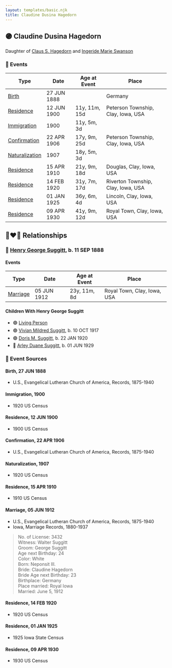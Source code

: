 ```yaml
---
layout: templates/basic.njk
title: Claudine Dusina Hagedorn
---
```

## 🟣 Claudine Dusina Hagedorn

Daughter of [Claus S. Hagedorn](/people/8/89695136) and [Ingeride Marie Swanson](/people/4/41786466)

### 📆 Events

Type | Date | Age at Event | Place
------ | ------ | ------ | ------
[Birth](#event-event-3) | 27 JUN 1888 |  | Germany
[Residence](#event-event-0) | 12 JUN 1900 | 11y, 11m, 15d | Peterson Township, Clay, Iowa, USA
[Immigration](#event-event-1) | 1900 | 11y, 5m, 3d |
[Confirmation](#event-event-2) | 22 APR 1906 | 17y, 9m, 25d | Peterson Township, Clay, Iowa, USA
[Naturalization](#event-event-3) | 1907 | 18y, 5m, 3d |
[Residence](#event-event-4) | 15 APR 1910 | 21y, 9m, 18d | Douglas, Clay, Iowa, USA
[Residence](#event-event-5) | 14 FEB 1920 | 31y, 7m, 17d | Riverton Township, Clay, Iowa, USA
[Residence](#event-event-6) | 01 JAN 1925 | 36y, 6m, 4d | Lincoln, Clay, Iowa, USA
[Residence](#event-event-7) | 09 APR 1930 | 41y, 9m, 12d | Royal Town, Clay, Iowa, USA

## 👩‍❤️‍👨 Relationships

### 🔵 [Henry George Suggitt](/people/7/7271894), b. 11 SEP 1888

#### Events

Type | Date | Age at Event | Place
------ | ------ | ------ | ------
[Marriage](#event-family-0-event-0) | 05 JUN 1912 | 23y, 11m, 8d | Royal Town, Clay, Iowa, USA
#### Children With Henry George Suggitt
* 🟣 [Living Person](/people/4/4805871)
* 🟣 [Vivian Mildred Suggitt](/people/9/90213536), b. 10 OCT 1917
* 🟣 [Doris M. Suggitt](/people/6/62856138), b. 22 JAN 1920
* 🔵 [Arley Duane Suggitt](/people/9/91694885), b. 01 JUN 1929
### 📰 Event Sources

#### <a id="event-event-3"></a> Birth, 27 JUN 1888
* U.S., Evangelical Lutheran Church of America, Records, 1875-1940

#### <a id="event-event-1"></a> Immigration, 1900
* 1920 US Census

#### <a id="event-event-0"></a> Residence, 12 JUN 1900
* 1900 US Census

#### <a id="event-event-2"></a> Confirmation, 22 APR 1906
* U.S., Evangelical Lutheran Church of America, Records, 1875-1940

#### <a id="event-event-3"></a> Naturalization, 1907
* 1920 US Census

#### <a id="event-event-4"></a> Residence, 15 APR 1910
* 1910 US Census

#### <a id="event-family-0-event-0"></a> Marriage, 05 JUN 1912
* U.S., Evangelical Lutheran Church of America, Records, 1875-1940
* Iowa, Marriage Records, 1880-1937
>   
  > No. of License: 3432  
  > Witness: Walter Suggitt  
  > Groom: George Suggitt  
  > Age next Birthday: 24  
  > Color: White  
  > Born: Neponsit Ill.  
  > Bride: Claudine Hagedorn  
  > Bride Age next Birthday: 23  
  > Birthplace: Germany  
  > Place married: Royal Iowa  
  > Married: June 5, 1912

#### <a id="event-event-5"></a> Residence, 14 FEB 1920
* 1920 US Census

#### <a id="event-event-6"></a> Residence, 01 JAN 1925
* 1925 Iowa State Census
#### <a id="event-event-7"></a> Residence, 09 APR 1930
* 1930 US Census
